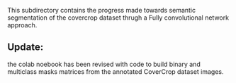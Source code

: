 This subdirectory contains the progress made towards semantic segmentation of the covercrop dataset thrugh a Fully convolutional network approach. 


## Update:
the colab noebook has been revised with code to build binary and multiclass masks matrices from the annotated CoverCrop dataset images. 
